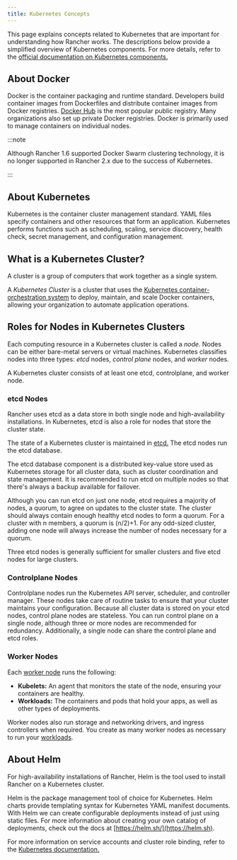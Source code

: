 ```yaml
---
title: Kubernetes Concepts
---
```


<head>
  <link rel="canonical" href="https://ranchermanager.docs.rancher.com/reference-guides/kubernetes-concepts"/>
</head>

This page explains concepts related to Kubernetes that are important for understanding how Rancher works. The descriptions below provide a simplified overview of Kubernetes components. For more details, refer to the [official documentation on Kubernetes components.](https://kubernetes.io/docs/concepts/overview/components/)

## About Docker

Docker is the container packaging and runtime standard. Developers build container images from Dockerfiles and distribute container images from Docker registries. [Docker Hub](https://hub.docker.com) is the most popular public registry. Many organizations also set up private Docker registries. Docker is primarily used to manage containers on individual nodes.

:::note

Although Rancher 1.6 supported Docker Swarm clustering technology, it is no longer supported in Rancher 2.x due to the success of Kubernetes.

:::

## About Kubernetes

Kubernetes is the container cluster management standard. YAML files specify containers and other resources that form an application. Kubernetes performs functions such as scheduling, scaling, service discovery, health check, secret management, and configuration management.

## What is a Kubernetes Cluster?

A cluster is a group of computers that work together as a single system.

A _Kubernetes Cluster_ is a cluster that uses the [Kubernetes container-orchestration system](https://kubernetes.io/) to deploy, maintain, and scale Docker containers, allowing your organization to automate application operations.

## Roles for Nodes in Kubernetes Clusters

Each computing resource in a Kubernetes cluster is called a _node_. Nodes can be either bare-metal servers or virtual machines. Kubernetes classifies nodes into three types: _etcd_ nodes, _control plane_ nodes, and _worker_ nodes.

A Kubernetes cluster consists of at least one etcd, controlplane, and worker node.

### etcd Nodes

Rancher uses etcd as a data store in both single node and high-availability installations. In Kubernetes, etcd is also a role for nodes that store the cluster state.

The state of a Kubernetes cluster is maintained in [etcd.](https://kubernetes.io/docs/concepts/overview/components/#etcd)  The etcd nodes run the etcd database.

The etcd database component is a distributed key-value store used as Kubernetes storage for all cluster data, such as cluster coordination and state management. It is recommended to run etcd on multiple nodes so that there's always a backup available for failover.

Although you can run etcd on just one node, etcd requires a majority of nodes, a quorum, to agree on updates to the cluster state. The cluster should always contain enough healthy etcd nodes to form a quorum. For a cluster with n members, a quorum is (n/2)+1. For any odd-sized cluster, adding one node will always increase the number of nodes necessary for a quorum.

Three etcd nodes is generally sufficient for smaller clusters and five etcd nodes for large clusters.

### Controlplane Nodes

Controlplane nodes run the Kubernetes API server, scheduler, and controller manager. These nodes take care of routine tasks to ensure that your cluster maintains your configuration. Because all cluster data is stored on your etcd nodes, control plane nodes are stateless. You can run control plane on a single node, although three or more nodes are recommended for redundancy. Additionally, a single node can share the control plane and etcd roles.

### Worker Nodes

Each [worker node](https://kubernetes.io/docs/concepts/architecture/nodes/) runs the following:

- **Kubelets:** An agent that monitors the state of the node, ensuring your containers are healthy.
- **Workloads:** The containers and pods that hold your apps, as well as other types of deployments.

Worker nodes also run storage and networking drivers, and ingress controllers when required. You create as many worker nodes as necessary to run your  [workloads](../pages-for-subheaders/workloads-and-pods.md).

## About Helm

For high-availability installations of Rancher, Helm is the tool used to install Rancher on a Kubernetes cluster.

Helm is the package management tool of choice for Kubernetes. Helm charts provide templating syntax for Kubernetes YAML manifest documents. With Helm we can create configurable deployments instead of just using static files. For more information about creating your own catalog of deployments, check out the docs at [https://helm.sh/](https://helm.sh).

For more information on service accounts and cluster role binding, refer to the [Kubernetes documentation.](https://kubernetes.io/docs/reference/access-authn-authz/rbac/)
